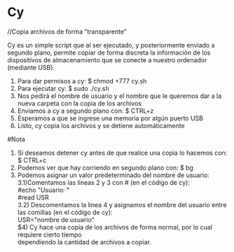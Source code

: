 # Cy
//Copia archivos de forma "transparente"

Cy es un simple script que al ser ejecutado, y posteriormente enviado a segundo plano, permite copiar de forma discreta la información de los dispositivos de almacenamiento que se conecte a nuestro ordenador (mediante USB).

1) Para dar permisos a cy: $ chmod +777 cy.sh                                                                            
2) Para ejecutar cy: $ sudo ./cy.sh                                                                                             
3) Nos pedirá el nombre de usuario y el nombre que le queremos dar a la nueva carpeta con la copia de los archivos  
4) Enviamos a cy a segundo plano con: $ CTRL+z                                                                                 
5) Esperamos a que se ingrese una memoria por algún puerto USB                                                       
6) Listo, cy copia los archivos y se detiene automáticamente                                                  

#Nota
1) Si deseamos detener cy antes de que realice una copia lo hacemos con: $ CTRL+c                          
2) Podemos ver que hay corriendo en segundo plano con: $ bg                                     
3) Podemos asignar un valor predeterminado del nombre de usuario:                                                                
3.1)Comentamos las lineas 2 y 3 con # (en el código de cy):                                                                   
 #echo "Usuario: "                                                                                            
 #read USR                                                                            
3.2) Descomentamos la linea 4 y asignamos el nombre del usuario entre las comillas (en el código de cy):                      
 USR="nombre de usuario"                                                                                               
$4) Cy hace una copia de los archivos de forma normal, por lo cual requiere cierto tiempo                                      
dependiendo la cantidad de archivos a copiar.
